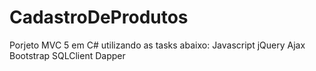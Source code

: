 # CadastroDeProdutos
Porjeto MVC 5 em C# utilizando as tasks abaixo:
 Javascript
 jQuery
 Ajax
 Bootstrap
 SQLClient
 Dapper
 
